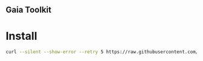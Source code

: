 Gaia Toolkit
-------------

Install
========

```bash
curl --silent --show-error --retry 5 https://raw.githubusercontent.com/caiyunapp/gaia-toolkit/master/bin/g | bash
```
